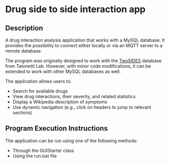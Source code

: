 # Drug side to side interaction app

## Description
A drug interaction analysis application that works with a MySQL database. It provides the possibility to connect either locally or via an MQTT server to a remote database.

The program was originally designed to work with the [TwoSIDES](https://nsides.io/) database from Tatonetti Lab. However, with minor code modifications, it can be extended to work with other MySQL databases as well.

The application allows users to:
- Search for available drugs
- View drug interactions, their severity, and related statistics
- Display a Wikipedia description of symptoms
- Use dynamic navigation (e.g., click on headers to jump to relevant sections)

## Program Execution Instructions
The application can be run using one of the following methods:

- Through the GUIStarter class
- Using the run.bat file